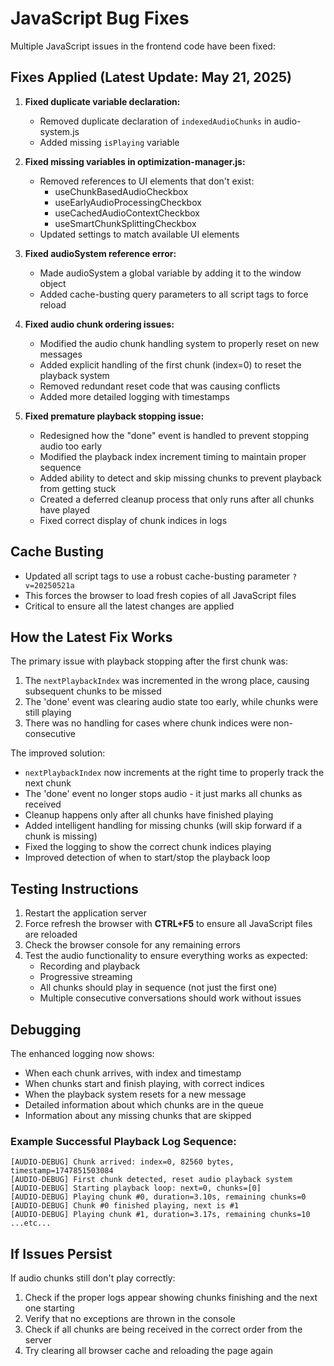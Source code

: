 # JavaScript Bug Fixes

Multiple JavaScript issues in the frontend code have been fixed:

## Fixes Applied (Latest Update: May 21, 2025)

1. **Fixed duplicate variable declaration:**
   - Removed duplicate declaration of `indexedAudioChunks` in audio-system.js
   - Added missing `isPlaying` variable

2. **Fixed missing variables in optimization-manager.js:**
   - Removed references to UI elements that don't exist:
     - useChunkBasedAudioCheckbox
     - useEarlyAudioProcessingCheckbox
     - useCachedAudioContextCheckbox
     - useSmartChunkSplittingCheckbox
   - Updated settings to match available UI elements

3. **Fixed audioSystem reference error:**
   - Made audioSystem a global variable by adding it to the window object
   - Added cache-busting query parameters to all script tags to force reload

4. **Fixed audio chunk ordering issues:**
   - Modified the audio chunk handling system to properly reset on new messages
   - Added explicit handling of the first chunk (index=0) to reset the playback system
   - Removed redundant reset code that was causing conflicts
   - Added more detailed logging with timestamps

5. **Fixed premature playback stopping issue:**
   - Redesigned how the "done" event is handled to prevent stopping audio too early
   - Modified the playback index increment timing to maintain proper sequence
   - Added ability to detect and skip missing chunks to prevent playback from getting stuck
   - Created a deferred cleanup process that only runs after all chunks have played
   - Fixed correct display of chunk indices in logs

## Cache Busting

- Updated all script tags to use a robust cache-busting parameter `?v=20250521a`
- This forces the browser to load fresh copies of all JavaScript files
- Critical to ensure all the latest changes are applied

## How the Latest Fix Works

The primary issue with playback stopping after the first chunk was:

1. The `nextPlaybackIndex` was incremented in the wrong place, causing subsequent chunks to be missed
2. The 'done' event was clearing audio state too early, while chunks were still playing
3. There was no handling for cases where chunk indices were non-consecutive

The improved solution:
- `nextPlaybackIndex` now increments at the right time to properly track the next chunk
- The 'done' event no longer stops audio - it just marks all chunks as received 
- Cleanup happens only after all chunks have finished playing
- Added intelligent handling for missing chunks (will skip forward if a chunk is missing)
- Fixed the logging to show the correct chunk indices playing
- Improved detection of when to start/stop the playback loop

## Testing Instructions

1. Restart the application server
2. Force refresh the browser with **CTRL+F5** to ensure all JavaScript files are reloaded
3. Check the browser console for any remaining errors
4. Test the audio functionality to ensure everything works as expected:
   - Recording and playback
   - Progressive streaming
   - All chunks should play in sequence (not just the first one)
   - Multiple consecutive conversations should work without issues

## Debugging

The enhanced logging now shows:
- When each chunk arrives, with index and timestamp
- When chunks start and finish playing, with correct indices
- When the playback system resets for a new message
- Detailed information about which chunks are in the queue
- Information about any missing chunks that are skipped

### Example Successful Playback Log Sequence:
```
[AUDIO-DEBUG] Chunk arrived: index=0, 82560 bytes, timestamp=1747851503084
[AUDIO-DEBUG] First chunk detected, reset audio playback system
[AUDIO-DEBUG] Starting playback loop: next=0, chunks=[0]
[AUDIO-DEBUG] Playing chunk #0, duration=3.10s, remaining chunks=0
[AUDIO-DEBUG] Chunk #0 finished playing, next is #1
[AUDIO-DEBUG] Playing chunk #1, duration=3.17s, remaining chunks=10
...etc...
```

## If Issues Persist

If audio chunks still don't play correctly:

1. Check if the proper logs appear showing chunks finishing and the next one starting
2. Verify that no exceptions are thrown in the console
3. Check if all chunks are being received in the correct order from the server
4. Try clearing all browser cache and reloading the page again